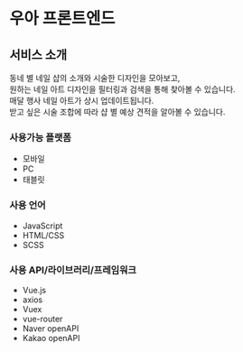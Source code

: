 # 우아 프론트엔드
## 서비스 소개
동네 별 네일 샵의 소개와 시술한 디자인을 모아보고,  
원하는 네일 아트 디자인을 필터링과 검색을 통해 찾아볼 수 있습니다.  
매달 행사 네일 아트가 상시 업데이트됩니다.  
받고 싶은 시술 조합에 따라 샵 별 예상 견적을 알아볼 수 있습니다.  

### 사용가능 플랫폼
- 모바일
- PC
- 태블릿

### 사용 언어
- JavaScript
- HTML/CSS
- SCSS

### 사용 API/라이브러리/프레임워크
- Vue.js
- axios
- Vuex
- vue-router	
- Naver openAPI
- Kakao openAPI


